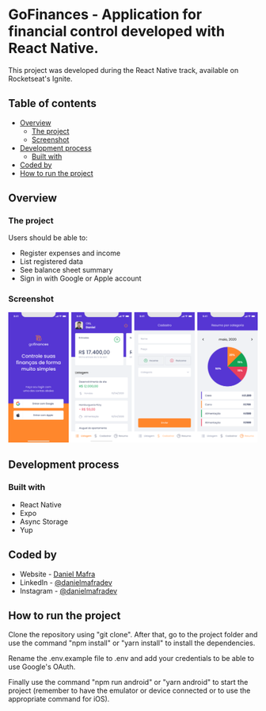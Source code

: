# GoFinances - Application for financial control developed with React Native.

This project was developed during the React Native track, available on Rocketseat's Ignite.

## Table of contents

- [Overview](#overview)
  - [The project](#the-project)
  - [Screenshot](#screenshot)
- [Development process](#development-process)
  - [Built with](#built-with)
- [Coded by](#coded-by)
- [How to run the project](#how-to-run-the-project)

## Overview

### The project

Users should be able to:

- Register expenses and income
- List registered data
- See balance sheet summary
- Sign in with Google or Apple account

### Screenshot

![](./screenshot.png)

## Development process

### Built with

- React Native
- Expo
- Async Storage
- Yup

## Coded by

- Website - [Daniel Mafra](https://danielmafra.github.io)
- LinkedIn - [@danielmafradev](https://linkedin.com/in/danielmafradev)
- Instagram - [@danielmafradev](https://instagram.com/danielmafradev)

## How to run the project

Clone the repository using "git clone". After that, go to the project folder and use the command "npm install" or "yarn install" to install the dependencies.

Rename the .env.example file to .env and add your credentials to be able to use Google's OAuth.

Finally use the command "npm run android" or "yarn android" to start the project (remember to have the emulator or device connected or to use the appropriate command for iOS).
